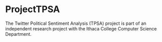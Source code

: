 # ProjectTPSA
The Twitter Political Sentiment Analysis (TPSA) project is part of an independent research project with the Ithaca College Computer Science Department.
